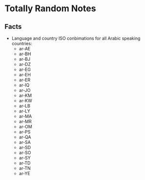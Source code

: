 # Totally Random Notes
## Facts
* Language and country ISO conbimations for all Arabic speaking countries:
    * ar-AE
    * ar-BH
    * ar-BJ
    * ar-DZ
    * ar-EG
    * ar-EH
    * ar-ER
    * ar-IQ
    * ar-JO
    * ar-KM
    * ar-KW
    * ar-LB
    * ar-LY
    * ar-MA
    * ar-MR
    * ar-OM
    * ar-PS
    * ar-QA
    * ar-SA
    * ar-SD
    * ar-SO
    * ar-SY
    * ar-TD
    * ar-TN
    * ar-YE